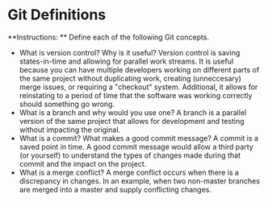 # Git Definitions

**Instructions: ** Define each of the following Git concepts.

* What is version control?  Why is it useful?
Version control is saving states-in-time and allowing for parallel work streams. It is useful because you can have multiple developers working on different parts of the same project without duplicating work, creating (unneccesary) merge issues, or requiring a "checkout" system.  Additional, it allows for reinstating to a period of time that the software was working correctly should something go wrong.
* What is a branch and why would you use one?
A branch is a parallel version of the same project that allows for development and testing without impacting the original.
* What is a commit? What makes a good commit message?
A commit is a saved point in time. A good commit message would allow a third party (or yourself) to understand the types of changes made during that commit and the impact on the project.
* What is a merge conflict?
A merge conflict occurs when there is a discrepancy in changes. In an example, when two non-master branches are merged into a master and supply conflicting changes.